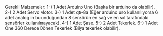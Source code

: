 Gerekli Malzemeler:
1-) 1 Adet Arduino Uno (Başka bir arduino da olabilir).
2-) 2 Adet Servo Motor.
3-) 1 Adet qtr-8a (Eğer arduino uno kullanılıyorsa 6 adet analog in bulunduğundan 8 sensörün en sağ ve en sol tarafındaki sensörler kullanılmayacak).
4-) 1 Adet Şase.
5-) 2 Adet Tekerlek.
6-) 1 Adet Öne 360 Derece Dönen Tekerlek (Bilya tekerlek olabilir).
